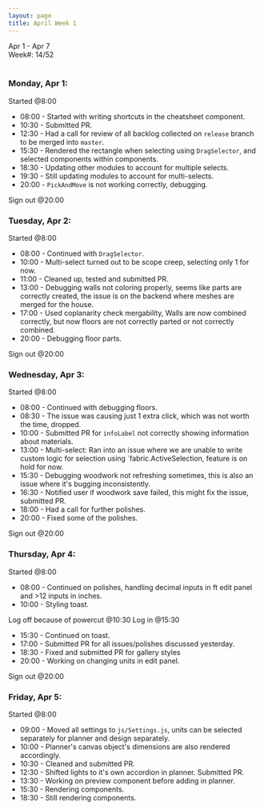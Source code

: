 ```yaml
---
layout: page
title: April Week 1
---
```


Apr 1 - Apr 7<br>
Week#: 14/52<br><br>

### Monday, Apr 1:

Started @8:00

- 08:00 - Started with writing shortcuts in the cheatsheet component.
- 10:30 - Submitted PR.
- 12:30 - Had a call for review of all backlog collected on `release` branch to be merged into `master`.
- 15:30 - Rendered the rectangle when selecting using `DragSelector`, and selected components within components.
- 18:30 - Updating other modules to account for multiple selects.
- 19:30 - Still updating modules to account for multi-selects.
- 20:00 - `PickAndMove` is not working correctly, debugging.

Sign out @20:00

### Tuesday, Apr 2:

Started @8:00

- 08:00 - Continued with `DragSelector`.
- 10:00 - Multi-select turned out to be scope creep, selecting only 1 for now.
- 11:00 - Cleaned up, tested and submitted PR.
- 13:00 - Debugging walls not coloring properly, seems like parts are correctly created, the issue is on the backend where meshes are merged for the house.
- 17:00 - Used coplanarity check mergability, Walls are now combined correctly, but now floors are not correctly parted or not correctly combined.
- 20:00 - Debugging floor parts.

Sign out @20:00

### Wednesday, Apr 3:

Started @8:00

- 08:00 - Continued with debugging floors.
- 08:30 - The issue was causing just 1 extra click, which was not worth the time, dropped.
- 10:00 - Submitted PR for `infoLabel` not correctly showing information about materials.
- 13:00 - Multi-select: Ran into an issue where we are unable to write custom logic for selection using `fabric.ActiveSelection, feature is on hold for now.
- 15:30 - Debugging woodwork not refreshing sometimes, this is also an issue where it's bugging inconsistently.
- 16:30 - Notified user if woodwork save failed, this might fix the issue, submitted PR.
- 18:00 - Had a call for further polishes.
- 20:00 - Fixed some of the polishes.

Sign out @20:00

### Thursday, Apr 4:

Started @8:00

- 08:00 - Continued on polishes, handling decimal inputs in ft edit panel and >12 inputs in inches.
- 10:00 - Styling toast.

Log off because of powercut @10:30
Log in @15:30

- 15:30 - Continued on toast.
- 17:00 - Submitted PR for all issues/polishes discussed yesterday.
- 18:30 - Fixed and submitted PR for gallery styles
- 20:00 - Working on changing units in edit panel.

Sign out @20:00

### Friday, Apr 5:

Started @8:00

- 09:00 - Moved all settings to `js/Settings.js`, units can be selected separately for planner and design separately.
- 10:00 - Planner's canvas object's dimensions are also rendered accordingly.
- 10:30 - Cleaned and submitted PR.
- 12:30 - Shifted lights to it's own accordion in planner. Submitted PR.
- 13:30 - Working on preview component before adding in planner.
- 15:30 - Rendering components.
- 18:30 - Still rendering components.